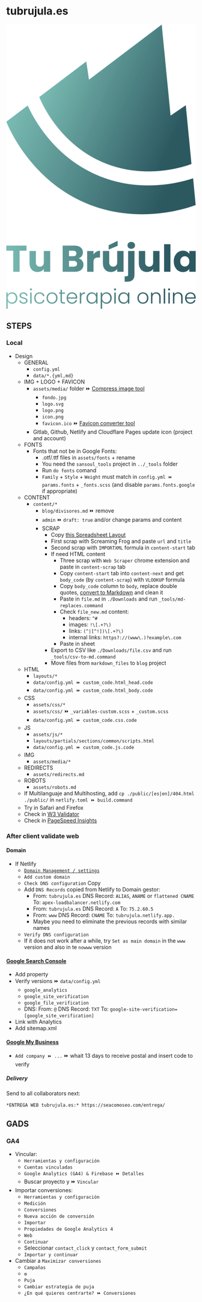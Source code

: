 # tubrujula.es

[![tubrujula.es](/assets/media/logo.png)](https://tubrujula.es/)


## STEPS


### Local

- Design
  - GENERAL
    - `config.yml`
    - `data/*.{yml,md}`
  - IMG + LOGO + FAVICON
    - `assets/media/` folder ⏩ [Compress image tool](https://compressor.io/)
      - `fondo.jpg`
      - `logo.svg`
      - `logo.png`
      - `icon.png`
      - `favicon.ico` ⏩ [Favicon converter tool](https://favicon.io/favicon-converter/)
    - Gitlab, Github, Netlify and Cloudflare Pages update icon (project and account)
  - FONTS
    - Fonts that not be in Google Fonts:
      - .otf/.ttf files in `assets/fonts` + rename
      - You need the `sansoul_tools` project in `../_tools` folder
      - Run `do fonts` comand
      - `Family` + `Style` + `Weight` must match in `config.yml ⏩ params.fonts` + `_fonts.scss` (and disable `params.fonts.google` if appropriate)
  - CONTENT
    - `content/*`
      - `blog/divisores.md` ⏩ remove
      - `admin` ⏩ `draft: true` and/or change params and content
      - SCRAP
        - Copy [this Spreadsheet Layout](https://docs.google.com/spreadsheets/d/1bJQaAFoBAwHhWz_WFRIHlkHoDmZZyT8H8NtdCnSTdaU)
        - First scrap with Screaming Frog and paste `url` and `title`
        - Second scrap with `IMPORTXML` formula in `content-start` tab
        - If need HTML content
          - Three scrap with `Web Scraper` chrome extension and paste in `content-scrap` tab
          - Copy `content-start` tab into `content-next` and get `body_code` (by `content-scrap`) with `VLOOKUP` formula
          - Copy `body_code` column to `body`, replace double quotes, [convert to Markdown](https://smalldev.tools/html-to-markdown-converter-online) and clean it
          - Paste in `file.md` in `./Downloads` and run `_tools/md-replaces.command`
          - Check `file_new.md` content:
            - headers: `^#`
            - images: `!\[.+?\)`
            - links: `(^|[^!])\[.+?\)`
            - internal links: `https?://(www\.)?example\.com`
          - Paste in sheet
        - Export to CSV like `./Downloads/file.csv` and run `_tools/csv-to-md.command`
        - Move files from `markdown_files` to `blog` project
  - HTML
    - `layouts/*`
    - `data/config.yml ⏩ custom_code.html_head.code`
    - `data/config.yml ⏩ custom_code.html_body.code`
  - CSS
    - `assets/css/*`
    - `assets/css/` ⏩ `_variables-custom.scss` + `_custom.scss`
    - `data/config.yml ⏩ custom_code.css.code`
  - JS
    - `assets/js/*`
    - `layouts/partials/sections/common/scripts.html`
    - `data/config.yml ⏩ custom_code.js.code`
  - IMG
    - `assets/media/*`
  - REDIRECTS
    - `assets/redirects.md`
  - ROBOTS
    - `assets/robots.md`
  - If Multilanguaje and Multihosting, add `cp ./public/[es|en]/404.html ./public/` in `netlify.toml ⏩ build.command`
  - Try in Safari and Firefox
  - Check in [W3 Validator](https://validator.w3.org/)
  - Check in [PageSpeed Insights](https://pagespeed.web.dev/)


### After client validate web


#### Domain

- If Netlify
  - [`Domain Management / settings`](https://app.netlify.com/sites/tubrujula/settings/domain)
  - `Add custom domain`
  - `Check DNS configuration` Copy
  - Add `DNS Records` copied from Netlify to Domain gestor:
    - From: `tubrujula.es`
      DNS Record: `ALIAS`, `ANAME` or `flattened CNAME`
      To: `apex-loadbalancer.netlify.com`
    - From: `tubrujula.es`
      DNS Record: `A`
      To: `75.2.60.5`
    - From: `www`
      DNS Record: `CNAME`
      To: `tubrujula.netlify.app.`
    - Maybe you need to eliminate the previous records with similar names
  - `Verify DNS configuration`
  - If it does not work after a while, try `Set as main domain` in the `www` version and also in te `nowww` version


#### [Google Search Console](https://search.google.com/search-console)

- Add property
- Verify versions ⏩ `data/config.yml`
  - `google_analytics`
  - `google_site_verification`
  - `google_file_verification`
  - DNS:
    From: `@`
    DNS Record: `TXT`
    To: `google-site-verification=[google_site_verification]`
- Link with Analytics
- Add sitemap.xml


#### [Google My Business](https://business.google.com/)

- `Add company ⏩ ...` ⏩ whait 13 days to receive postal and insert code to verify


##### Delivery

Send to all collaborators next:

```
*ENTREGA WEB tubrujula.es:* https://seacomoseo.com/entrega/
```

## GADS

### GA4

- Vincular:
  - `Herramientas y configuración`
  - `Cuentas vinculadas`
  - `Google Analytics (GA4) & Firebase ⏩ Detalles`
  - Buscar proyecto y ⏩ `Vincular`
- Importar conversiones:
  - `Herramientas y configuración`
  - `Medición`
  - `Conversiones`
  - `Nueva acción de conversión`
  - `Importar`
  - `Propiedades de Google Analytics 4`
  - `Web`
  - `Continuar`
  - Seleccionar `contact_click` y `contact_form_submit`
  - `Importar y continuar`
- Cambiar a `Maximizar conversiones`
  - `Campañas`
  - `⚙️`
  - `Puja`
  - `Cambiar estrategia de puja`
  - `¿En qué quieres centrarte? ⏩ Conversiones`
